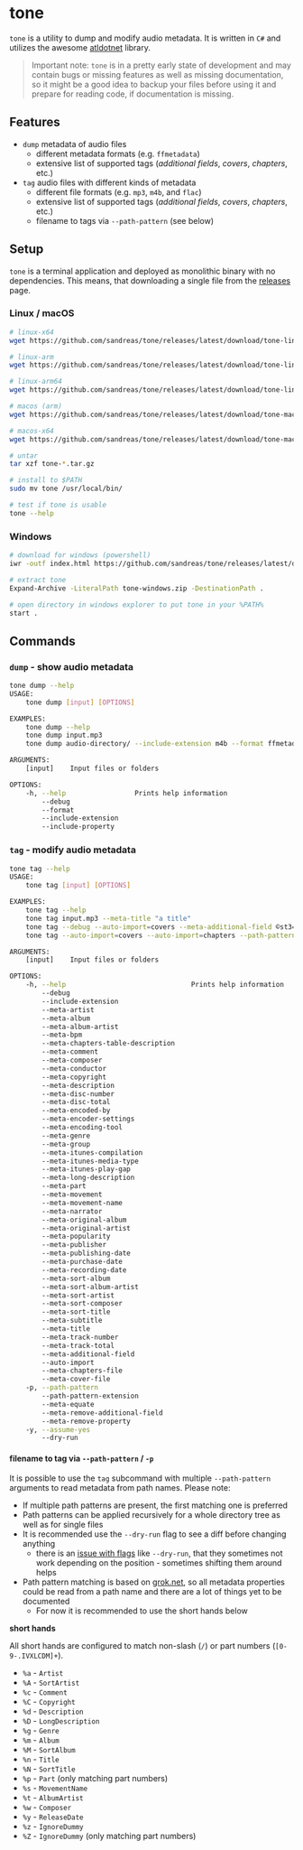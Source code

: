# tone

`tone` is a utility to dump and modify audio metadata. It is written in `C#` and utilizes the 
awesome [atldotnet] library. 

> Important note: `tone` is in a pretty early state of development and may contain 
> bugs or missing features as well as missing documentation, so it might be a good 
> idea to backup your files before using it and prepare for reading code, if 
> documentation is missing.

## Features

- `dump` metadata of audio files
  - different metadata formats (e.g. `ffmetadata`)
  - extensive list of supported tags (*additional fields*, *covers*, *chapters*, etc.)
- `tag` audio files with different kinds of metadata
  - different file formats (e.g. `mp3`, `m4b`, and `flac`)
  - extensive list of supported tags (*additional fields*, *covers*, *chapters*, etc.)
  - filename to tags via `--path-pattern` (see below)

## Setup

`tone` is a terminal application and deployed as monolithic binary with no dependencies. 
This means, that downloading a single file from the [releases] page.

### Linux / macOS
```bash
# linux-x64
wget https://github.com/sandreas/tone/releases/latest/download/tone-linux.tar.gz

# linux-arm
wget https://github.com/sandreas/tone/releases/latest/download/tone-linux-arm.tar.gz

# linux-arm64
wget https://github.com/sandreas/tone/releases/latest/download/tone-linux-arm64.tar.gz

# macos (arm)
wget https://github.com/sandreas/tone/releases/latest/download/tone-macos.tar.gz

# macos-x64
wget https://github.com/sandreas/tone/releases/latest/download/tone-macos-x64.tar.gz

# untar 
tar xzf tone-*.tar.gz

# install to $PATH
sudo mv tone /usr/local/bin/

# test if tone is usable
tone --help
```


### Windows

```bash
# download for windows (powershell)
iwr -outf index.html https://github.com/sandreas/tone/releases/latest/download/tone-windows.zip

# extract tone
Expand-Archive -LiteralPath tone-windows.zip -DestinationPath .

# open directory in windows explorer to put tone in your %PATH%
start .
```


## Commands

### `dump` - show audio metadata

```bash
tone dump --help
USAGE:
    tone dump [input] [OPTIONS]

EXAMPLES:
    tone dump --help
    tone dump input.mp3
    tone dump audio-directory/ --include-extension m4b --format ffmetadata --include-property title --include-property artist

ARGUMENTS:
    [input]    Input files or folders

OPTIONS:
    -h, --help                 Prints help information
        --debug                                       
        --format                                      
        --include-extension                           
        --include-property 
```

### `tag` - modify audio metadata

```bash
tone tag --help 
USAGE:
    tone tag [input] [OPTIONS]

EXAMPLES:
    tone tag --help
    tone tag input.mp3 --meta-title "a title"
    tone tag --debug --auto-import=covers --meta-additional-field ©st3=testing input.m4b --dry-run
    tone tag --auto-import=covers --auto-import=chapters --path-pattern="audiobooks/%g/%a/%s/%p - %n.m4b" --path-pattern="audiobooks/%g/%a/%z/%n.m4b" audiobooks/ --dry-run

ARGUMENTS:
    [input]    Input files or folders

OPTIONS:
    -h, --help                               Prints help information
        --debug                                                     
        --include-extension                                         
        --meta-artist                                               
        --meta-album                                                
        --meta-album-artist                                         
        --meta-bpm                                                  
        --meta-chapters-table-description                           
        --meta-comment                                              
        --meta-composer                                             
        --meta-conductor                                            
        --meta-copyright                                            
        --meta-description                                          
        --meta-disc-number                                          
        --meta-disc-total                                           
        --meta-encoded-by                                           
        --meta-encoder-settings                                     
        --meta-encoding-tool                                        
        --meta-genre                                                
        --meta-group                                                
        --meta-itunes-compilation                                   
        --meta-itunes-media-type                                    
        --meta-itunes-play-gap                                      
        --meta-long-description                                     
        --meta-part                                                 
        --meta-movement                                             
        --meta-movement-name                                        
        --meta-narrator                                             
        --meta-original-album                                       
        --meta-original-artist                                      
        --meta-popularity                                           
        --meta-publisher                                            
        --meta-publishing-date                                      
        --meta-purchase-date                                        
        --meta-recording-date                                       
        --meta-sort-album                                           
        --meta-sort-album-artist                                    
        --meta-sort-artist                                          
        --meta-sort-composer                                        
        --meta-sort-title                                           
        --meta-subtitle                                             
        --meta-title                                                
        --meta-track-number                                         
        --meta-track-total                                          
        --meta-additional-field                                     
        --auto-import                                               
        --meta-chapters-file                                        
        --meta-cover-file                                           
    -p, --path-pattern                                              
        --path-pattern-extension                                    
        --meta-equate                                               
        --meta-remove-additional-field                              
        --meta-remove-property                                      
    -y, --assume-yes                                                
        --dry-run     
```

#### filename to tag via `--path-pattern` / `-p`

It is possible to use the `tag` subcommand with multiple `--path-pattern` arguments to read metadata from path names. Please note:

- If multiple path patterns are present, the first matching one is preferred
- Path patterns can be applied recursively for a whole directory tree as well as for single files
- It is recommended use the `--dry-run` flag to see a diff before changing anything
  - there is an [issue with flags] like `--dry-run`, that they sometimes not work depending on the position - sometimes shifting them around helps
- Path pattern matching is based on [grok.net], so all metadata properties could be read from a path name and there are a lot of things yet to be documented 
  - For now it is recommended to use the short hands below

**short hands**

All short hands are configured to match non-slash (`/`) or part numbers (`[0-9-.IVXLCDM]+`).

- `%a` -  `Artist`
- `%A` -  `SortArtist`
- `%c` -  `Comment`
- `%C` -  `Copyright`
- `%d` -  `Description`
- `%D` -  `LongDescription`
- `%g` -  `Genre`
- `%m` -  `Album`
- `%M` -  `SortAlbum`
- `%n` -  `Title`
- `%N` -  `SortTitle` 
- `%p` -  `Part` (only matching part numbers)
- `%s` -  `MovementName`
- `%t` -  `AlbumArtist`
- `%w` -  `Composer`
- `%y` -  `ReleaseDate`
- `%z` -  `IgnoreDummy`
- `%Z` -  `IgnoreDummy` (only matching part numbers)

[releases]: https://github.com/sandreas/tone/releases
[atldotnet]: https://github.com/Zeugma440/atldotnet
[issue with flags]: https://github.com/spectreconsole/spectre.console/issues/825
[grok.net]: https://github.com/Marusyk/grok.net